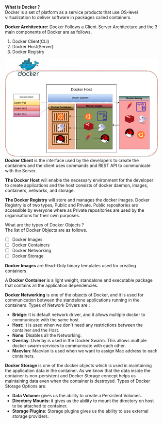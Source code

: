 **What is Docker ?**  
Docker is a set of platform as a service products that use OS-level virtualization to deliver software in packages called containers.

**Docker Architecture:**
Docker Follows a Client-Server Architecture and the 3 main components of Docker are as follows.

 1. Docker Client(CLI)
 2. Docker Host(Server)
 3. Docker Registry

![Docker_Architecture](images/Docker_Architecture.png)  
**Docker Client** is the interface used by the developers to create the containers and the client uses commands and REST API to communicate with the Server.

**The Docker Host** will enable the necessary environment for the developer to create applications and the host consists of docker daemon, images, containers, networks, and storage.

**The Docker Registry** will store and manages the docker images. Docker Registry is of two types, Public and Private. Public repositories are accessible by everyone where as Private repositories are used by the organisations for their own purposes.

What are the types of Docker Objects ?  
The list of Docker Objects are as follows.

 - [ ] Docker Images
 - [ ] Docker Containers
 - [ ] Docker Networking
 - [ ] Docker Storage

**Docker Images** are Read-Only binary templates used for creating containers. 
 
A **Docker Container** is a light weight, standalone and  executable package that contains all the application dependencies.

**Docker Networking** is one of the objects of Docker, and it is used for communication between the standalone applications running in the containers. Types of Network Drivers are :

 - **Bridge**: It is default network driver, and it allows multiple docker to communicate with the same host.
 - **Host**: It is used when we don't need any restrictions between the container and the Host.
 - **None**: Disables all the Networking.
 - **Overlay**: Overlay is used in the Docker Swarm. This allows multiple docker swarm services to communicate with each other.
 - **Macvlan**: Macvlan is used when we want to assign Mac address to each containers.
 
 **Docker Storage** is one of the docker objects which is used in maintaining the application data in the container. As we know that the data inside the container is non-persistent and Docker Storage concept helps us maintaining data even when the container is destroyed.
 Types of Docker Storage Options are:
 - **Data Volume:** gives us  the ability to create a Persistent Volumes.
 - **Directory Mounts:**  it gives us  the ability to mount the directory on host to be attached to container.
 - **Storage Plugins:** Storage plugins gives us the ability to use external storage providers.

